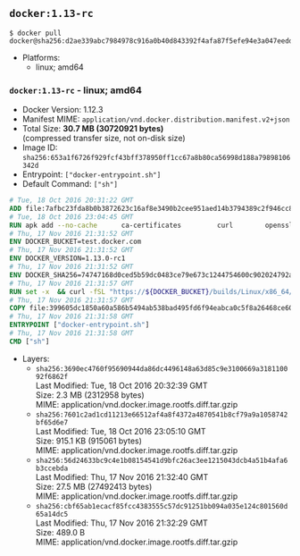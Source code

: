 ## `docker:1.13-rc`

```console
$ docker pull docker@sha256:d2ae339abc7984978c916a0b40d843392f4afa87f5efe94e3a047eeddd36978b
```

-	Platforms:
	-	linux; amd64

### `docker:1.13-rc` - linux; amd64

-	Docker Version: 1.12.3
-	Manifest MIME: `application/vnd.docker.distribution.manifest.v2+json`
-	Total Size: **30.7 MB (30720921 bytes)**  
	(compressed transfer size, not on-disk size)
-	Image ID: `sha256:653a1f6726f929fcf43bff378950ff1cc67a8b80ca56998d188a79898106342d`
-	Entrypoint: `["docker-entrypoint.sh"]`
-	Default Command: `["sh"]`

```dockerfile
# Tue, 18 Oct 2016 20:31:22 GMT
ADD file:7afbc23fda8b0b3872623c16af8e3490b2cee951aed14b3794389c2f946cc8c7 in / 
# Tue, 18 Oct 2016 23:04:45 GMT
RUN apk add --no-cache 		ca-certificates 		curl 		openssl
# Thu, 17 Nov 2016 21:31:52 GMT
ENV DOCKER_BUCKET=test.docker.com
# Thu, 17 Nov 2016 21:31:52 GMT
ENV DOCKER_VERSION=1.13.0-rc1
# Thu, 17 Nov 2016 21:31:52 GMT
ENV DOCKER_SHA256=74747168d0ced5b59dc0483ce79e673c1244754600c902024792a5b67d9f15db
# Thu, 17 Nov 2016 21:31:57 GMT
RUN set -x 	&& curl -fSL "https://${DOCKER_BUCKET}/builds/Linux/x86_64/docker-${DOCKER_VERSION}.tgz" -o docker.tgz 	&& echo "${DOCKER_SHA256} *docker.tgz" | sha256sum -c - 	&& tar -xzvf docker.tgz 	&& mv docker/* /usr/local/bin/ 	&& rmdir docker 	&& rm docker.tgz 	&& docker -v
# Thu, 17 Nov 2016 21:31:57 GMT
COPY file:399605dc1850a60a586b5494ab538bad495fd6f94eabca0c5f8a26468ce6030f in /usr/local/bin/ 
# Thu, 17 Nov 2016 21:31:58 GMT
ENTRYPOINT ["docker-entrypoint.sh"]
# Thu, 17 Nov 2016 21:31:58 GMT
CMD ["sh"]
```

-	Layers:
	-	`sha256:3690ec4760f95690944da86dc4496148a63d85c9e3100669a318110092f6862f`  
		Last Modified: Tue, 18 Oct 2016 20:32:39 GMT  
		Size: 2.3 MB (2312958 bytes)  
		MIME: application/vnd.docker.image.rootfs.diff.tar.gzip
	-	`sha256:7601c2ad1cd11213e66512af4a8f4372a4870541b8cf79a9a1058742bf65d6e7`  
		Last Modified: Tue, 18 Oct 2016 23:05:10 GMT  
		Size: 915.1 KB (915061 bytes)  
		MIME: application/vnd.docker.image.rootfs.diff.tar.gzip
	-	`sha256:56d24633bc9c4e1b08154541d9bfc26ac3ee1215043dcb4a51b4afa6b3ccebda`  
		Last Modified: Thu, 17 Nov 2016 21:32:40 GMT  
		Size: 27.5 MB (27492413 bytes)  
		MIME: application/vnd.docker.image.rootfs.diff.tar.gzip
	-	`sha256:cbf65ab1ecacf85fcc4383555c57dc91251bb094a035e124c801560d65a14dc5`  
		Last Modified: Thu, 17 Nov 2016 21:32:29 GMT  
		Size: 489.0 B  
		MIME: application/vnd.docker.image.rootfs.diff.tar.gzip
